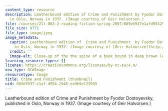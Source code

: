 ```yaml
---
content_type: resource
description: Leatherbound edition of Crime and Punishment by Fyodor Dostoyevsky, published
  in Oslo, Norway in 1937. (Image courtesy of Geir Halvorsen.)
file: /courses/21l-003-2-reading-fiction-spring-2007/089e5937e1afd9542945ea9b9e123989_21l-003-2s07-th.jpg
file_size: 9771
file_type: image/jpeg
image_metadata:
  caption: Leatherbound edition of _Crime and Punishment_ by Fyodor Dostoyevsky, published
    in Oslo, Norway in 1937. (Image courtesy of [Geir Halvorsen](http://www.flickr.com/photos/damiel/).)
  credit: ''
  image-alt: Close-up of the the spine of a book bound in deep brown leather.
learning_resource_types: []
license: https://creativecommons.org/licenses/by-nc-sa/4.0/
ocw_type: OCWImage
resourcetype: Image
title: Crime and Punishment (thumbnail)
uid: 089e5937-e1af-d954-2945-ea9b9e123989
---
```

Leatherbound edition of Crime and Punishment by Fyodor Dostoyevsky, published in Oslo, Norway in 1937. (Image courtesy of Geir Halvorsen.)